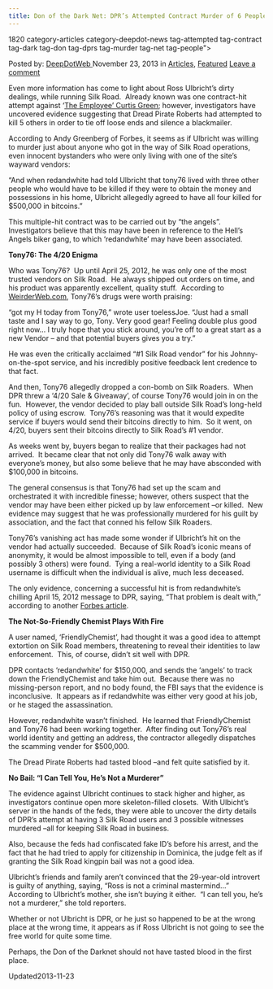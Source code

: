 ```yaml
---
title: Don of the Dark Net: DPR’s Attempted Contract Murder of 6 People
---
```

1820 category-articles category-deepdot-news tag-attempted tag-contract tag-dark tag-don tag-dprs tag-murder tag-net tag-people">

<p class="post-meta">
<span>Posted by: <a href="https://www.deepdotweb.com/author/admin/" title="">DeepDotWeb </a></span>
<span>November 23, 2013</span>
<span>in <a href="https://www.deepdotweb.com/category/articles/" rel="category tag">Articles</a>, <a href="https://www.deepdotweb.com/category/deepdot-news/" rel="category tag">Featured</a></span>
<span><a href="https://www.deepdotweb.com/2013/11/23/don-of-the-dark-net-dprs-attempted-contract-murder-of-6-people/#respond">Leave a comment</a></span>
</p>
<div class="clear"></div>
<div class="entry">
<p>Even more information has come to light about Ross Ulbricht’s dirty dealings, while running Silk Road.  Already known was one contract-hit attempt against ‘<a href="http://www.deepdotweb.com/2013/11/08/the-silk-road-saga-who-is-the-employee-part-ii/">The Employee’ Curtis Green</a>; however, investigators have uncovered evidence suggesting that Dread Pirate Roberts had attempted to kill 5 others in order to tie off loose ends and silence a blackmailer.</p>
<p>According to Andy Greenberg of Forbes, it seems as if Ulbricht was willing to murder just about anyone who got in the way of Silk Road operations, even innocent bystanders who were only living with one of the site’s wayward vendors:</p>
<p>“And when redandwhite had told Ulbricht that tony76 lived with three other people who would have to be killed if they were to obtain the money and possessions in his home, Ulbricht allegedly agreed to have all four killed for $500,000 in bitcoins.”</p>
<p>This multiple-hit contract was to be carried out by “the angels”.  Investigators believe that this may have been in reference to the Hell’s Angels biker gang, to which ‘redandwhite’ may have been associated.</p>
<p><b>Tony76: The 4/20 Enigma</b></p>
<p>Who was Tony76?  Up until April 25, 2012, he was only one of the most trusted vendors on Silk Road.  He always shipped out orders on time, and his product was apparently excellent, quality stuff.  According to <a href="http://weirderweb.com/2012/12/03/the-ballad-of-tony76-weirder-web-2/">WeirderWeb.com</a>, Tony76’s drugs were worth praising:</p>
<p>“got my H today from Tony76,” wrote user toelessJoe. “Just had a small taste and I say way to go, Tony. Very good gear! Feeling double plus good right now… I truly hope that you stick around, you’re off to a great start as a new Vendor – and that potential buyers gives you a try.”</p>
<p>He was even the critically acclaimed “#1 Silk Road vendor” for his Johnny-on-the-spot service, and his incredibly positive feedback lent credence to that fact.</p>
<p>And then, Tony76 allegedly dropped a con-bomb on Silk Roaders.  When DPR threw a ‘4/20 Sale &amp; Giveaway’, of course Tony76 would join in on the fun.  However, the vendor decided to play ball outside Silk Road’s long-held policy of using escrow.  Tony76’s reasoning was that it would expedite service if buyers would send their bitcoins directly to him.  So it went, on 4/20, buyers sent their bitcoins directly to Silk Road’s #1 vendor.</p>
<p>As weeks went by, buyers began to realize that their packages had not arrived.  It became clear that not only did Tony76 walk away with everyone’s money, but also some believe that he may have absconded with $100,000 in bitcoins.</p>
<p>The general consensus is that Tony76 had set up the scam and orchestrated it with incredible finesse; however, others suspect that the vendor may have been either picked up by law enforcement –or killed.  New evidence may suggest that he was professionally murdered for his guilt by association, and the fact that conned his fellow Silk Roaders.</p>
<p>Tony76’s vanishing act has made some wonder if Ulbricht’s hit on the vendor had actually succeeded.  Because of Silk Road’s iconic means of anonymity, it would be almost impossible to tell, even if a body (and possibly 3 others) were found.  Tying a real-world identity to a Silk Road username is difficult when the individual is alive, much less deceased.</p>
<p>The only evidence, concerning a successful hit is from redandwhite’s chilling April 15, 2012 message to DPR, saying, “That problem is dealt with,” according to another <a href="http://www.forbes.com/sites/runasandvik/2013/11/22/alleged-dread-pirate-roberts-murder-target-led-massive-bitcoin-scam-on-silk-road/" target="_blank">Forbes article</a>.</p>
<p><b>The Not-So-Friendly Chemist Plays With Fire</b></p>
<p>A user named, ‘FriendlyChemist’, had thought it was a good idea to attempt extortion on Silk Road members, threatening to reveal their identities to law enforcement.  This, of course, didn’t sit well with DPR.</p>
<p>DPR contacts ‘redandwhite’ for $150,000, and sends the ‘angels’ to track down the FriendlyChemist and take him out.  Because there was no missing-person report, and no body found, the FBI says that the evidence is inconclusive.  It appears as if redandwhite was either very good at his job, or he staged the assassination.</p>
<p>However, redandwhite wasn’t finished.  He learned that FriendlyChemist and Tony76 had been working together.  After finding out Tony76’s real world identity and getting an address, the contractor allegedly dispatches the scamming vender for $500,000.</p>
<p>The Dread Pirate Roberts had tasted blood –and felt quite satisfied by it.</p>
<p><b>No Bail: “I Can Tell You, He’s Not a Murderer”</b></p>
<p>The evidence against Ulbricht continues to stack higher and higher, as investigators continue open more skeleton-filled closets.  With Ulbicht’s server in the hands of the feds, they were able to uncover the dirty details of DPR’s attempt at having 3 Silk Road users and 3 possible witnesses murdered –all for keeping Silk Road in business.</p>
<p>Also, because the feds had confiscated fake ID’s before his arrest, and the fact that he had tried to apply for citizenship in Dominica, the judge felt as if granting the Silk Road kingpin bail was not a good idea.</p>
<p>Ulbricht’s friends and family aren’t convinced that the 29-year-old introvert is guilty of anything, saying, “Ross is not a criminal mastermind…” According to Ulbricht’s mother, she isn’t buying it either.  “I can tell you, he’s not a murderer,” she told reporters.</p>
<p>Whether or not Ulbricht is DPR, or he just so happened to be at the wrong place at the wrong time, it appears as if Ross Ulbricht is not going to see the free world for quite some time.</p>
<p>Perhaps, the Don of the Darknet should not have tasted blood in the first place.</p>
</div>
<span style="display:none"><a href="https://www.deepdotweb.com/tag/attempted/" rel="tag">attempted</a> <a href="https://www.deepdotweb.com/tag/contract/" rel="tag">contract</a> <a href="https://www.deepdotweb.com/tag/dark/" rel="tag">dark</a> <a href="https://www.deepdotweb.com/tag/don/" rel="tag">don</a> <a href="https://www.deepdotweb.com/tag/dprs/" rel="tag">dprs</a> <a href="https://www.deepdotweb.com/tag/murder/" rel="tag">murder</a> <a href="https://www.deepdotweb.com/tag/net/" rel="tag">net</a> <a href="https://www.deepdotweb.com/tag/people/" rel="tag">people</a></span> 
Updated2013-11-23</span>
<div style="display:none" class="vcard author" itemprop="author" itemscope itemtype="http://schema.org/Person"><strong class="fn" itemprop="name"><a href="https://www.deepdotweb.com/author/admin/" title="Posts by DeepDotWeb" rel="author">DeepDotWeb</a></strong></div>
</div>
</article>


